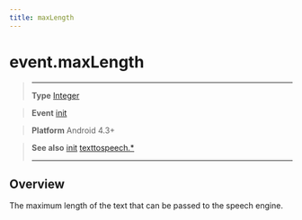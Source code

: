 ```yaml
---
title: maxLength
---
```

# event.maxLength

> --------------------- ------------------------------------------------------------------------------------------
> __Type__              [Integer](/type/Integer/)

> __Event__             [init](/plugin/texttospeech/event/init/)

> __Platform__          Android 4.3+

> __See also__          [init](/plugin/texttospeech/event/init/)
>						[texttospeech.*](/plugin/texttospeech/)
> --------------------- ------------------------------------------------------------------------------------------

## Overview

The maximum length of the text that can be passed to the speech engine.